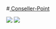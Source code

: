 #<a href="https://kant146.github.io/Conseller-Point/"> Conseller-Point</a>
<br>

<img src="Screenshot (316)">
<img src="Screenshot (313)">
